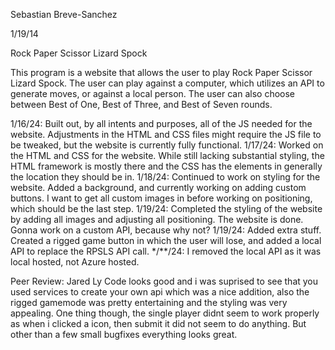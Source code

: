 Sebastian Breve-Sanchez

1/19/14

Rock Paper Scissor Lizard Spock

This program is a website that allows the user to play Rock Paper Scissor Lizard Spock. The user can play against a computer, which utilizes an API to generate moves, or against a local person. The user can also choose between Best of One, Best of Three, and Best of Seven rounds.

1/16/24: Built out, by all intents and purposes, all of the JS needed for the website. Adjustments in the HTML and CSS files might require the JS file to be tweaked, but the website is currently fully functional. 1/17/24: Worked on the HTML and CSS for the website. While still lacking substantial styling, the HTML framework is mostly there and the CSS has the elements in generally the location they should be in. 1/18/24: Continued to work on styling for the website. Added a background, and currently working on adding custom buttons. I want to get all custom images in before working on positioning, which should be the last step. 1/19/24: Completed the styling of the website by adding all images and adjusting all positioning. The website is done. Gonna work on a custom API, because why not? 1/19/24: Added extra stuff. Created a rigged game button in which the user will lose, and added a local API to replace the RPSLS API call. */**/24: I removed the local API as it was local hosted, not Azure hosted.

Peer Review: Jared Ly
Code looks good and i was suprised to see that you used services to create your own api which was a nice addition, also the rigged gamemode was pretty entertaining and the styling was very appealing.
One thing though, the single player didnt seem to work properly as when i clicked a icon, then submit it did not seem to do anything. But other than a few small bugfixes everything looks great.